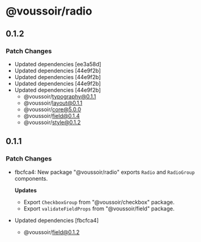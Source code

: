 # @voussoir/radio

## 0.1.2

### Patch Changes

- Updated dependencies [ee3a58d]
- Updated dependencies [44e9f2b]
- Updated dependencies [44e9f2b]
- Updated dependencies [44e9f2b]
- Updated dependencies [44e9f2b]
  - @voussoir/typography@0.1.1
  - @voussoir/layout@0.1.1
  - @voussoir/core@5.0.0
  - @voussoir/field@0.1.4
  - @voussoir/style@0.1.2

## 0.1.1

### Patch Changes

- fbcfca4: New package "@voussoir/radio" exports `Radio` and `RadioGroup`
  components.

  **Updates**

  - Export `CheckboxGroup` from "@voussoir/checkbox" package.
  - Export `validateFieldProps` from "@voussoir/field" package.

- Updated dependencies [fbcfca4]
  - @voussoir/field@0.1.2
